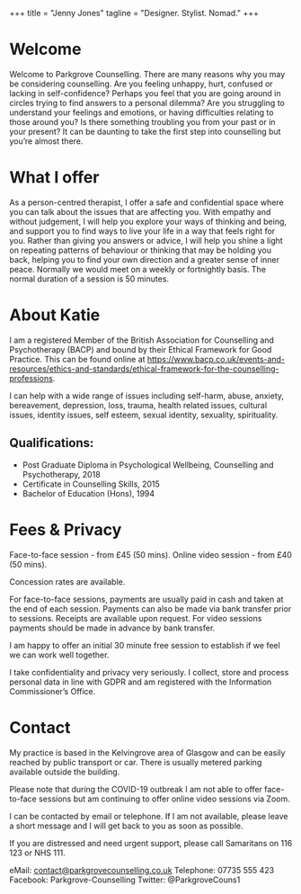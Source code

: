 +++
title = "Jenny Jones"
tagline = "Designer. Stylist. Nomad."
+++

# Welcome

Welcome to Parkgrove Counselling. There are many reasons why you may be considering counselling. Are you feeling unhappy, hurt, confused or lacking in self-confidence? Perhaps you feel that you are going around in circles trying to find answers to a personal dilemma? Are you struggling to understand your feelings and emotions, or having difficulties relating to those around you? Is there something troubling you from your past or in your present? It can be daunting to take the first step into counselling but you’re almost there.

# What I offer

As a person-centred therapist, I offer a safe and confidential space where you can talk about the issues that are affecting you. With empathy and without judgement, I will help you explore your ways of thinking and being, and support you to find ways to live your life in a way that feels right for you. Rather than giving you answers or advice, I will help you shine a light on repeating patterns of behaviour or thinking that may be holding you back, helping you to find your own direction and a greater sense of inner peace. Normally we would meet on a weekly or fortnightly basis. The normal duration of a session is 50 minutes.

# About Katie

I am a registered Member of the British Association for Counselling and Psychotherapy (BACP) and bound by their Ethical Framework for Good Practice. This can be found online at https://www.bacp.co.uk/events-and-resources/ethics-and-standards/ethical-framework-for-the-counselling-professions.

I can help with a wide range of issues including self-harm, abuse, anxiety, bereavement, depression, loss, trauma, health related issues, cultural issues, identity issues, self esteem, sexual identity, sexuality, spirituality.

## Qualifications:
- Post Graduate Diploma in Psychological Wellbeing, Counselling and Psychotherapy, 2018
- Certificate in Counselling Skills, 2015
- Bachelor of Education (Hons), 1994

# Fees & Privacy

Face-to-face session - from £45 (50 mins).
Online video session - from £40 (50 mins).

Concession rates are available.

For face-to-face sessions, payments are usually paid in cash and taken at the end of each session. Payments can also be made via bank transfer prior to sessions. Receipts are available upon request.
For video sessions payments should be made in advance by bank transfer.

I am happy to offer an initial 30 minute free session to establish if we feel we can work well together.

I take confidentiality and privacy very seriously. I collect, store and process personal data in line with GDPR and am registered with the Information Commissioner’s Office.

# Contact

My practice is based in the Kelvingrove area of Glasgow and can be easily reached by public transport or car. There is usually metered parking available outside the building.

Please note that during the COVID-19 outbreak I am not able to offer face-to-face sessions but am continuing to offer online video sessions via Zoom.

I can be contacted by email or telephone. If I am not available, please leave a short message and I will get back to you as soon as possible.

If you are distressed and need urgent support, please call Samaritans on 116 123 or NHS 111.

eMail:
contact@parkgrovecounselling.co.uk
Telephone:
07735 555 423
Facebook:
Parkgrove-Counselling
Twitter:
@ParkgroveCouns1


